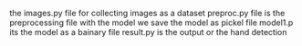 the images.py file for collecting images as a dataset
preproc.py file is the preprocessing file with the model we save the model as pickel file
model1.p its the model as a bainary file
result.py is the output or the hand detection
